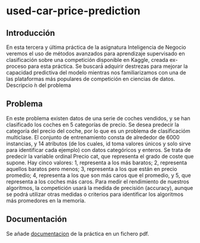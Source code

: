 # used-car-price-prediction


## Introducción
En esta tercera y última práctica de la asignatura Inteligencia de Negocio veremos el uso de métodos avanzados para aprendizaje supervisado en clasificación sobre una competición disponible en Kaggle, creada ex-proceso para esta práctica. Se buscará́ adquirir destrezas para mejorar la capacidad predictiva del modelo mientras nos familiarizamos con una de las plataformas más populares de competición en ciencias de datos.
Descripcio ́n del problema

## Problema

En este problema existen datos de una serie de coches vendidos, y se han clasificado los coches en 5 categorías de precio. Se desea predecir la categoría del precio del coche, por lo que es un problema de clasificacióm multiclase.
El conjunto de entrenamiento consta de alrededor de 6000 instancias, y 14 atributos (de los cuales, id toma valores únicos y solo sirve para identificar cada ejemplo) con datos categóricos y enteros. Se trata de predecir la variable ordinal Precio cat, que representa el grado de coste que supone. Hay cinco valores: 1, representa a los más baratos; 2, representa aquellos baratos pero menos; 3, representa a los que están en precio promedio; 4, representa a los que son más caros que el promedio, y 5, que representa a los coches más caros. Para medir el rendimiento de nuestros algoritmos, la competición usará la medida de precisión (accuracy), aunque se podrá utilizar otras medidas o criterios para identificar los algoritmos más promedores en la memoria.

## Documentación

Se añade [documentacion](documentacion.pdf) de la práctica en un fichero pdf.